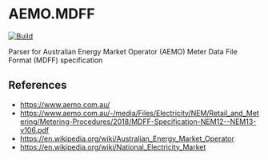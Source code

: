 # AEMO.MDFF

[![Build](https://github.com/ahanoff/aemo-mdff-net/actions/workflows/build.yaml/badge.svg)](https://github.com/ahanoff/aemo-mdff-net/actions/workflows/build.yaml)

Parser for Australian Energy Market Operator (AEMO) Meter Data File Format (MDFF) specification


## References

 - https://www.aemo.com.au/
 - https://www.aemo.com.au/-/media/Files/Electricity/NEM/Retail_and_Metering/Metering-Procedures/2018/MDFF-Specification-NEM12--NEM13-v106.pdf
 - https://en.wikipedia.org/wiki/Australian_Energy_Market_Operator
 - https://en.wikipedia.org/wiki/National_Electricity_Market
